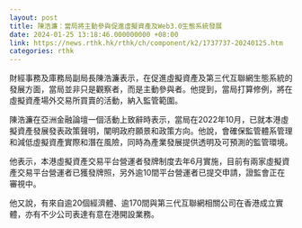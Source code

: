 ```yaml
---
layout: post
title: 陳浩濂：當局將主動參與促進虛擬資產及Web3.0生態系統發展
date: 2024-01-25 13:18:46.000000000 +08:00
link: https://news.rthk.hk/rthk/ch/component/k2/1737737-20240125.htm
categories: rthk
---
```


財經事務及庫務局副局長陳浩濂表示，在促進虛擬資產及第三代互聯網生態系統的發展方面，當局並非只是觀察者，而是主動參與者。他提到，當局打算修例，將在虛擬資產場外交易所買賣的活動，納入監管範圍。

陳浩濂在亞洲金融論壇一個活動上致辭時表示，當局在2022年10月，已就本港虛擬資產發展發表政策聲明，闡明政府願景和政策方向。他說，會確保監管體系管理和減低虛擬資產實際和潛在風險，同時為產業發展提供透明及可預測的監管環境。

他表示，本港虛擬資產交易平台營運者發牌制度去年6月實施，目前有兩家虛擬資產交易平台營運者已獲發牌照，另外逾10間平台營運者已提交申請，證監會正在審視中。

他又說，有來自逾20個經濟體、逾170間與第三代互聯網相關公司在香港成立實體，亦有不少公司表達有意在港開設業務。
